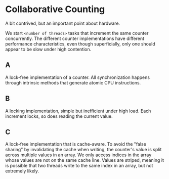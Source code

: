 # Collaborative Counting #

A bit contrived, but an important point about hardware.

We start `<number of threads>` tasks that increment the same counter concurrently. The different counter implementations have different performance characteristics, even though superficially, only one should appear to be slow under high contention.


## A ##

A lock-free implementation of a counter. All synchronization happens through intrinsic methods that generate atomic CPU instructions.


## B ##

A locking implementation, simple but inefficient under high load. Each increment locks, so does reading the current value.


## C ##

A lock-free implementation that is cache-aware. To avoid the "false sharing" by invalidating the cache when writing, the counter's value is split across multiple values in an array. We only access indices in the array whose values are not on the same cache line. Values are striped, meaning it is possible that two threads write to the same index in an array, but not extremely likely.
